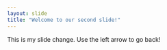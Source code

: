 ```yaml
---
layout: slide
title: "Welcome to our second slide!"
---
```

This is my slide change.
Use the left arrow to go back!
